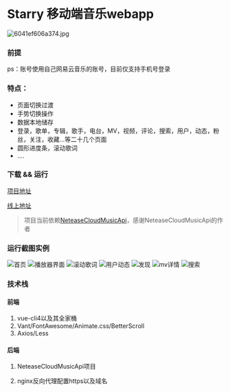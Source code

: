 # Starry 移动端音乐webapp
![6041ef606a374.jpg](https://p3-juejin.byteimg.com/tos-cn-i-k3u1fbpfcp/27df42925152420c9a74d0bb6dca1db2~tplv-k3u1fbpfcp-watermark.image)

### 前提

ps：账号使用自己网易云音乐的账号，目前仅支持手机号登录

### 特点：

- 页面切换过渡
- 手势切换操作
- 数据本地储存
- 登录，歌单，专辑，歌手，电台，MV，视频，评论，搜索，用户，动态，粉丝，关注，收藏...等二十几个页面
- 圆形进度条，滚动歌词
- ....



### 下载 && 运行

[项目地址](https://github.com/Adicwu/Starry)

[线上地址](http://music.adicw.cn)

> 项目当前依赖[NeteaseCloudMusicApi](https://github.com/Binaryify/NeteaseCloudMusicApi)，感谢NeteaseCloudMusicApi的作者

### 运行截图实例

![首页](https://p3-juejin.byteimg.com/tos-cn-i-k3u1fbpfcp/fcdaf78e00d74205846864eb14cc10a5~tplv-k3u1fbpfcp-zoom-1.image)
![播放器界面](https://p1-juejin.byteimg.com/tos-cn-i-k3u1fbpfcp/24fb6d9f8f2e44c7939ef057b2a011fd~tplv-k3u1fbpfcp-zoom-1.image)
![滚动歌词](https://p3-juejin.byteimg.com/tos-cn-i-k3u1fbpfcp/0e61023542f145849efe4bcbcaf122d4~tplv-k3u1fbpfcp-zoom-1.image)
![用户动态](https://p1-juejin.byteimg.com/tos-cn-i-k3u1fbpfcp/548b7d2e7cb04d9586f4a5f7814e337e~tplv-k3u1fbpfcp-zoom-1.image)
![发现](https://p9-juejin.byteimg.com/tos-cn-i-k3u1fbpfcp/9ae7fae749194ce98cdf38f7fb15c0f0~tplv-k3u1fbpfcp-zoom-1.image)
![mv详情](https://p6-juejin.byteimg.com/tos-cn-i-k3u1fbpfcp/05d7b930f54344ccb5cb6e3b827ad668~tplv-k3u1fbpfcp-zoom-1.image)
![搜索](https://p6-juejin.byteimg.com/tos-cn-i-k3u1fbpfcp/4ebf153c9a8341b9aa8842e2d3531f34~tplv-k3u1fbpfcp-zoom-1.image)

### 技术栈

#### 前端

1. vue-cli4以及其全家桶
2. Vant/FontAwesome/Animate.css/BetterScroll
3. Axios/Less

#### 后端

1. NeteaseCloudMusicApi项目

2. nginx反向代理配置https以及域名

   
